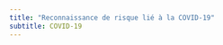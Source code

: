 ```yaml
---
title: "Reconnaissance de risque lié à la COVID-19"
subtitle: COVID-19
---
```


<script type="text/javascript" src="//campagnes.corsaire-chaparral.org/form/generate.js?id=100"></script>

